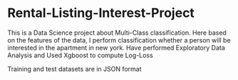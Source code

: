 # Rental-Listing-Interest-Project

This is a Data Science project about Multi-Class classification. Here based on the features of the data, I perform classification whether a person will be interested in the apartment in new york. Have performed Exploratory Data Analysis and Used Xgboost to compute Log-Loss

Training and test datasets are in JSON format
